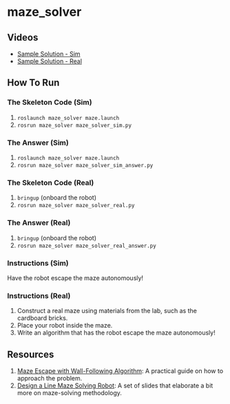 # maze_solver

## Videos

- [Sample Solution - Sim](https://www.youtube.com/watch?v=jr6osD9w2ME&list=PLWp7_Yk4l1aPcMGxCCvqKCSwnkTBBInI3&index=74)
- [Sample Solution - Real](https://www.youtube.com/watch?v=6P6UJM_pO3M&list=PLWp7_Yk4l1aPcMGxCCvqKCSwnkTBBInI3&index=79)

## How To Run

### The Skeleton Code (Sim)

1. `roslaunch maze_solver maze.launch`
2. `rosrun maze_solver maze_solver_sim.py`

### The Answer (Sim)

1. `roslaunch maze_solver maze.launch`
2. `rosrun maze_solver maze_solver_sim_answer.py`

### The Skeleton Code (Real)

1. `bringup` (onboard the robot)
2. `rosrun maze_solver maze_solver_real.py`

### The Answer (Real)

1. `bringup` (onboard the robot)
2. `rosrun maze_solver maze_solver_real_answer.py`

### Instructions (Sim)

Have the robot escape the maze autonomously!

### Instructions (Real)

1. Construct a real maze using materials from the lab, such as the cardboard
   bricks.
2. Place your robot inside the maze.
3. Write an algorithm that has the robot escape the maze autonomously!

## Resources

1. [Maze Escape with Wall-Following Algorithm](https://andrewyong7338.medium.com/maze-escape-with-wall-following-algorithm-170c35b88e00): A practical guide on how to approach the problem.
2. [Design a Line Maze Solving Robot](https://www.pololu.com/file/0J195/line-maze-algorithm.pdf): A set of slides that elaborate a bit more on maze-solving methodology.
